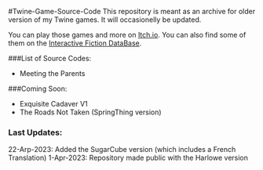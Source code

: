 #Twine-Game-Source-Code
This repository is meant as an archive for older version of my Twine games. It will occasionelly be updated.

You can play those games and more on [Itch.io](https://manonamora.itch.io/). You can also find some of them on the [Interactive Fiction DataBase](https://ifdb.org/search?searchfor=authorid:r8zj2ybma6r0emy4).

###List of Source Codes:
- Meeting the Parents

###Coming Soon:
- Exquisite Cadaver V1
- The Roads Not Taken (SpringThing version)

### Last Updates:
22-Arp-2023: Added the SugarCube version (which includes a French Translation)
1-Apr-2023: Repository made public with the Harlowe version<br>
